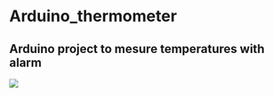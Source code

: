 # Arduino_thermometer

## Arduino project to mesure temperatures with alarm

<p align"center"><img src="https://i0.wp.com/unprogramador.com/wp-content/uploads/2017/04/img_20170124_103958122.jpg?w=458&ssl=1"/></p>
